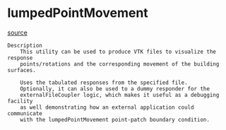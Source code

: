 # lumpedPointMovement

[source](github.com/OpenFOAM-jp/OpenFOAM-utilities-tutorials-jp/blob/master/v1906/postProcessing/lumped/lumpedPointMovement/lumpedPointMovement.C/lumpedPointMovement.C)

```
Description
    This utility can be used to produce VTK files to visualize the response
    points/rotations and the corresponding movement of the building surfaces.

    Uses the tabulated responses from the specified file.
    Optionally, it can also be used to a dummy responder for the
    externalFileCoupler logic, which makes it useful as a debugging facility
    as well demonstrating how an external application could communicate
    with the lumpedPointMovement point-patch boundary condition.


```

